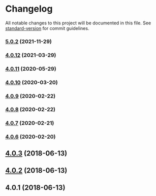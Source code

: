 # Changelog

All notable changes to this project will be documented in this file. See [standard-version](https://github.com/conventional-changelog/standard-version) for commit guidelines.

### [5.0.2](https://github.com/sndyuk/mangle-css-class-webpack-plugin/compare/v5.0.1...v5.0.2) (2021-11-29)

### [4.0.12](https://github.com/sndyuk/mangle-css-class-webpack-plugin/compare/v4.0.11...v4.0.12) (2021-03-29)

### [4.0.11](https://github.com/sndyuk/mangle-css-class-webpack-plugin/compare/v4.0.10...v4.0.11) (2020-05-29)

### [4.0.10](https://github.com/sndyuk/mangle-css-class-webpack-plugin/compare/v4.0.9...v4.0.10) (2020-03-20)

### [4.0.9](https://github.com/sndyuk/mangle-css-class-webpack-plugin/compare/v4.0.8...v4.0.9) (2020-02-22)

### [4.0.8](https://github.com/sndyuk/mangle-css-class-webpack-plugin/compare/v4.0.7...v4.0.8) (2020-02-22)

### [4.0.7](https://github.com/sndyuk/mangle-css-class-webpack-plugin/compare/v4.0.6...v4.0.7) (2020-02-21)

### [4.0.6](https://github.com/sndyuk/mangle-css-class-webpack-plugin/compare/v4.0.5...v4.0.6) (2020-02-20)

<a name="4.0.3"></a>
## [4.0.3](https://github.com/sndyuk/mangle-css-class-webpack-plugin/compare/v4.0.2...v4.0.3) (2018-06-13)



<a name="4.0.2"></a>
## [4.0.2](https://github.com/sndyuk/mangle-css-class-webpack-plugin/compare/v4.0.1...v4.0.2) (2018-06-13)



<a name="4.0.1"></a>
## 4.0.1 (2018-06-13)
